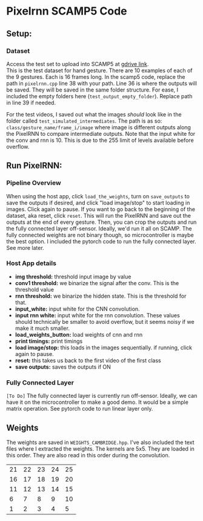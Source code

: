 # Pixelrnn SCAMP5 Code

## Setup:
### Dataset
Access the test set to upload into SCAMP5 at [gdrive link](https://drive.google.com/drive/folders/1QRdkHLVSc2mXBeM0uxlsRQLQKjTXXy9x?usp=sharing).  
This is the test dataset for hand gesture. There are 10 examples of each of the 9 gestures. Each is 16 frames long. In the scamp5 code, replace the path in `pixelrnn.cpp` line 38 with your path. Line 36 is where the outputs will be saved. They will be saved in the same folder structure. For ease,  I included the empty folders here (`test_output_empty_folder`). Replace path in line 39 if needed.

For the test videos, I saved out what the images _should_ look like in the folder called `test_simulated_intermediates`. The path is as so: `class/gesture_name/frame_i/image` where image is different outputs along the PixelRNN to compare intermediate outputs. Note that the input white for the conv and rnn is 10. This is due to the 255 limit of levels available before overflow. 

## Run PixelRNN:
### Pipeline Overview
When using the host app, click `load_the_weights`, turn on `save_outputs` to save the outputs if desired, and click "load image/stop" to start loading in images. Click again to pause. If you want to go back to the beginning of the dataset, aka reset, click `reset`. This will run the PixelRNN and save out the outputs at the end of every gesture. Then, you can crop the outputs and run the fully connected layer off-sensor. Ideally, we'd run it all on SCAMP. The fully connected weights are not binary though, so microcontroller is maybe the best option. I included the pytorch code to run the fully connected layer. See more later.

### Host App details 
- **img threshold:** threshold input image by value
- **conv1 threshold:** we binarize the signal after the conv. This is the threshold value
- **rnn threshold:** we binarize the hidden state. This is the threshold for that.
- **input_white:** input white for the CNN convolution.
- **input rnn white:** input white for the rnn convolution. These values should technically be smaller to avoid overflow, but it seems noisy if we make it much smaller.
- **load_weights_button:** load weights of cnn and rnn
- **print timings:** print timings
- **load image/stop:** this loads in the images sequentially. if running, click again to pause.
- **reset:** this takes us back to the first video of the first class
- **save outputs:** saves the outputs if ON

### Fully Connected Layer
`[To Do]`
The fully connected layer is currently run off-sensor. Ideally, we can have it on the microcontroller to make a good demo. It would be a simple matrix operation. See pytorch code to run linear layer only.

## Weights
The weights are saved in `WEIGHTS_CAMBRIDGE.hpp`. I've also included the text files where I extracted the weights. The kernels are 5x5. They are loaded in this order. They are also read in this order during the convolution.

|   |   |   |   |   |
|---|---|---|---|---|
21 | 22 | 23 | 24 | 25 
16 | 17 | 18 | 19 | 20 
11 | 12 | 13 | 14 | 15 
6 | 7 | 8 | 9 | 10 
1 | 2 | 3 | 4 | 5 
